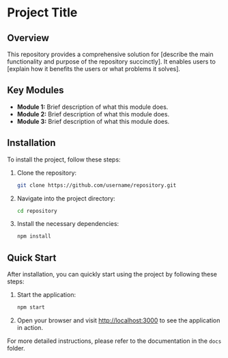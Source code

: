 # Project Title

## Overview
This repository provides a comprehensive solution for [describe the main functionality and purpose of the repository succinctly]. It enables users to [explain how it benefits the users or what problems it solves].

## Key Modules
- **Module 1:** Brief description of what this module does.
- **Module 2:** Brief description of what this module does.
- **Module 3:** Brief description of what this module does.

## Installation
To install the project, follow these steps:

1. Clone the repository:
   ```bash
   git clone https://github.com/username/repository.git
   ```
2. Navigate into the project directory:
   ```bash
   cd repository
   ```
3. Install the necessary dependencies:
   ```bash
   npm install
   ```

## Quick Start
After installation, you can quickly start using the project by following these steps:

1. Start the application:
   ```bash
   npm start
   ```
2. Open your browser and visit [http://localhost:3000](http://localhost:3000) to see the application in action.

For more detailed instructions, please refer to the documentation in the `docs` folder.